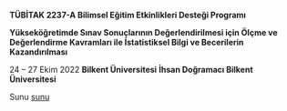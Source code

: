  **TÜBİTAK 2237-A Bilimsel Eğitim Etkinlikleri Desteği Programı**

**Yükseköğretimde Sınav Sonuçlarının Değerlendirilmesi için Ölçme ve Değerlendirme Kavramları ile İstatistiksel Bilgi ve Becerilerin Kazandırılması**

24 – 27 Ekim 2022
**Bilkent Üniversitesi**
**İhsan Doğramacı Bilkent Üniversitesi**

Sunu [sunu](https://atalay-k.github.io/2237_standartpuan/#1)
